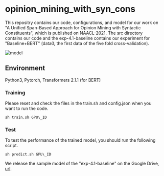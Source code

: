 # opinion_mining_with_syn_cons
This repositry contains our code, configurations, and model for our work on "A Unified Span-Based Approach for Opinion Mining with Syntactic Constituents", which is published on NAACL-2021.
The src directory contains our code and the exp-4.1-baseline contains our experiment for "Baseline+BERT" (data0, the first data of the five fold cross-validation).

![model](https://github.com/KiroSummer/opinion_mining_with_syn_cons/blob/main/figures/model.jpg)

## Environment
Python3, Pytorch, Transformers 2.1.1 (for BERT)

### Training
Please reset and check the files in the train.sh and config.json when you want to run the code.

```
sh train.sh GPU\_ID
```

### Test
To test the performance of the trained model, you should run the following script.

```
sh predict.sh GPU\_ID
```
We release the sample model of the "exp-4.1-baseline" on the Google Drive, [url](https://drive.google.com/file/d/17u8ofyaBThb66qYPZe-60A2lyEnWCNil/view?usp=sharing).
